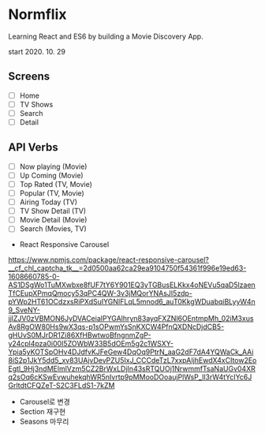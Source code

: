 # Normflix

Learning React and ES6 by building a Movie Discovery App.

start 2020. 10. 29

## Screens

- [ ] Home
- [ ] TV Shows
- [ ] Search
- [ ] Detail

## API Verbs

- [ ] Now playing (Movie)
- [ ] Up Coming (Movie)
- [ ] Top Rated (TV, Movie)
- [ ] Popular (TV, Movie)
- [ ] Airing Today (TV)
- [ ] TV Show Detail (TV)
- [ ] Movie Detail (Movie)
- [ ] Search (Movies, TV)

- React Responsive Carousel

https://www.npmjs.com/package/react-responsive-carousel?__cf_chl_captcha_tk__=2d0500aa62ca29ea9104750f54361f996e19ed63-1608660785-0-AS1DSgWo1TuMXwbxe8fUF7tY6Y901EQ3yTGBusELKkx4oNEVu5qaD5lzaenTfCEupXPmqQmocy53qPC4QW-3v3jMQorYNAsJI5zdp-pYWp2HT61OCdzxsRiPXdSuIYGNIFLqL5mnod6_auT0KkgWDuabqiBLyyW4n9_SveNY-jjlZJV0zVBMON6JyDVACeiaIPYGAlhryn83ayqFXZNl6OEntmpMh_02iM3xusAv8RgOW80Hs9wX3qs-p1sOPwmYsSnKXCW4PfnQXDNcDjdCB5-gHUvS0MJrDR1Zi86XfHBwtwoBfngnmZgP-y24cpl4pza0i00I5ZOWbW33B5dOEm5g2c1WSXY-Ypia5yKOTSpOHv4DJdfvKJFeGew4DqOq9PtrN_aaG2dF7dA4YQWaCk_AAi8iS2p1JkY5dd5_xv83UAjvDevPZU5IxJ_CCCdeTzL7xxpAIjhEwdX4xCItow2EoEgtl_9Hj3ndMElmlVzm5CZ2BrWxLDjIn43sRTQUOj1NrwmmfTsaNaUGv04XRq2sOq6cKSwEvwuhekqhWR5nIvrtp9pMMooDOoaujPlWsP_Il3rW4tYcIYc6JGrltdtCFQZeT-S2C3FLdS1-7kZM

- Carousel로 변경
- Section 재구현
- Seasons 마무리
